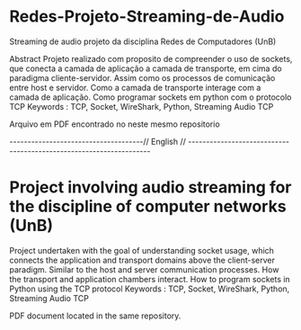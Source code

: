 # Redes-Projeto-Streaming-de-Audio
Streaming de audio projeto da disciplina Redes de Computadores (UnB)

Abstract
Projeto realizado com proposito de compreender o uso de sockets, que conecta a camada de aplicação a camada de
transporte, em cima do paradigma cliente-servidor. Assim como os processos de comunicação entre host e servidor.
Como a camada de transporte interage com a camada de aplicação. Como programar sockets em python com o protocolo
TCP
Keywords : TCP, Socket, WireShark, Python, Streaming Audio TCP

Arquivo em PDF encontrado no neste mesmo repositorio

-------------------------------------// English // -------------------------------------------------------------------
# Project involving audio streaming for the discipline of computer networks (UnB)

Project undertaken with the goal of understanding socket usage, which connects the application and transport domains above the client-server paradigm. Similar to the host and server communication processes.
How the transport and application chambers interact. How to program sockets in Python using the TCP protocol
Keywords : TCP, Socket, WireShark, Python, Streaming Audio TCP

PDF document located in the same repository.
